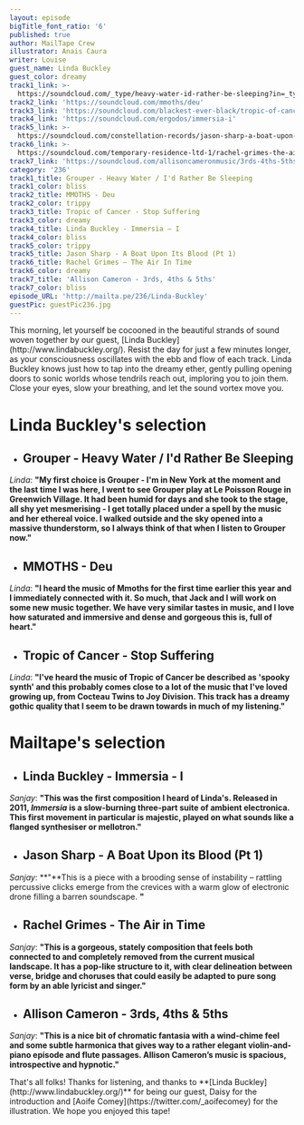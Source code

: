 ```yaml
---
layout: episode
bigTitle_font_ratio: '6'
published: true
author: MailTape Crew
illustrator: Anais Caura
writer: Louise
guest_name: Linda Buckley
guest_color: dreamy
track1_link: >-
  https://soundcloud.com/_type/heavy-water-id-rather-be-sleeping?in=_type/sets/grouper-dragging-a-dead-deer-up-a-hill
track2_link: 'https://soundcloud.com/mmoths/deu'
track3_link: 'https://soundcloud.com/blackest-ever-black/tropic-of-cancer-stop-suffering'
track4_link: 'https://soundcloud.com/ergodos/immersia-i'
track5_link: >-
  https://soundcloud.com/constellation-records/jason-sharp-a-boat-upon-its-blood-pt-1
track6_link: >-
  https://soundcloud.com/temporary-residence-ltd-1/rachel-grimes-the-air-in-time-1
track7_link: 'https://soundcloud.com/allisoncameronmusic/3rds-4ths-5ths'
category: '236'
track1_title: Grouper - Heavy Water / I'd Rather Be Sleeping
track1_color: bliss
track2_title: MMOTHS - Deu
track2_color: trippy
track3_title: Tropic of Cancer - Stop Suffering
track3_color: dreamy
track4_title: Linda Buckley - Immersia – I
track4_color: bliss
track5_color: trippy
track5_title: Jason Sharp - A Boat Upon Its Blood (Pt 1)
track6_title: Rachel Grimes – The Air In Time
track6_color: dreamy
track7_title: 'Allison Cameron - 3rds, 4ths & 5ths'
track7_color: bliss
episode_URL: 'http://mailta.pe/236/Linda-Buckley'
guestPic: guestPic236.jpg
---
```

<p id="introduction">
This morning, let yourself be cocooned in the beautiful strands of sound woven together by our guest, [Linda Buckley](http://www.lindabuckley.org/). Resist the day for just a few minutes longer, as your consciousness oscillates with the ebb and flow of each track. Linda Buckley knows just how to tap into the dreamy ether, gently pulling opening doors to sonic worlds whose tendrils reach out, imploring you to join them. Close your eyes, slow your breathing, and let the sound vortex move you.</p>


# **Linda Buckley's selection**

+ ## Grouper - Heavy Water / I'd Rather Be Sleeping
_Linda_: **"**My first choice is Grouper - I'm in New York at the moment and the last time I was here, I went to see Grouper play at Le Poisson Rouge in Greenwich Village. It had been humid for days and she took to the stage, all shy yet mesmerising - I get totally placed under a spell by the music and her ethereal voice. I walked outside and the sky opened into a massive thunderstorm, so I always think of that when I listen to Grouper now.**"**


+ ## MMOTHS - Deu
_Linda_: **"**I heard the music of Mmoths for the first time earlier this year and I immediately connected with it. So much, that Jack and I will work on some new music together. We have very similar tastes in music, and I love how saturated and immersive and dense and gorgeous this is, full of heart.**"**

+ ## Tropic of Cancer - Stop Suffering 
_Linda_: **"**I've heard the music of Tropic of Cancer be described as 'spooky synth' and this probably comes close to a lot of the music that I've loved growing up, from Cocteau Twins to Joy Division. This track has a dreamy gothic quality that I seem to be drawn towards in much of my listening.**"**

# **Mailtape's selection**

+ ## Linda Buckley - Immersia - I
_Sanjay_: **"**This was the first composition I heard of Linda's. Released in 2011, _Immersia_ is a slow-burning three-part suite of ambient electronica. This first movement in particular is majestic, played on what sounds like a flanged synthesiser or mellotron.**"**

+ ## Jason Sharp - A Boat Upon its Blood (Pt 1)
_Sanjay_: **"**This is a piece with a brooding sense of instability – rattling percussive clicks emerge from the crevices with a warm glow of electronic drone filling a barren soundscape. **"**

+ ## Rachel Grimes - The Air in Time
_Sanjay_: **"**This is a gorgeous, stately composition that feels both connected to and completely removed from the current musical landscape. It has a pop-like structure to it, with clear delineation between verse, bridge and choruses that could easily be adapted to pure song form by an able lyricist and singer.**"**

+ ## Allison Cameron - 3rds, 4ths & 5ths
_Sanjay_: **"**This is a nice bit of chromatic fantasia with a wind-chime feel and some subtle harmonica that gives way to a rather elegant violin-and-piano episode and flute passages. Allison Cameron’s music is spacious, introspective and hypnotic.**"**

<p id="outroduction">That's all folks! Thanks for listening, and thanks to **[Linda Buckley](http://www.lindabuckley.org/)** for being our guest, Daisy for the introduction and [Aoife Comey](https://twitter.com/_aoifecomey) for the illustration. We hope you enjoyed this tape!</p>